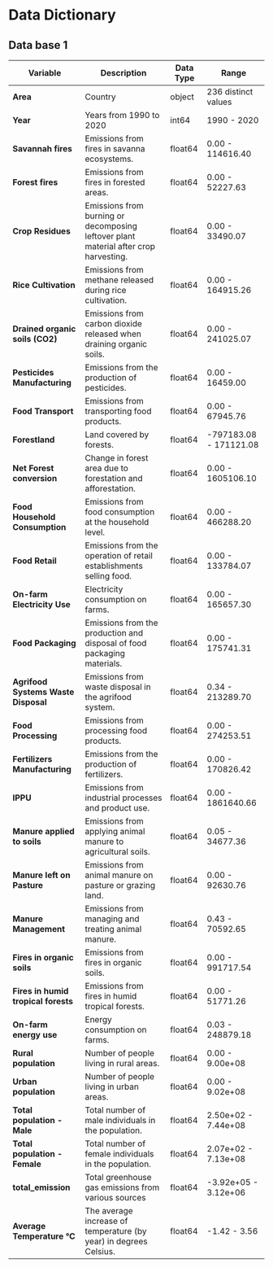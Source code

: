# Data Dictionary

## Data base 1




| Variable | Description | Data Type | Range | 
| --- | --- | --- | --- | 
| **Area** | Country | object | 236 distinct values | 
| **Year** | Years from 1990 to 2020 | int64 | 1990 - 2020 | 
| **Savannah fires** | Emissions from fires in savanna ecosystems. | float64 | 0.00 - 114616.40 |
| **Forest fires** | Emissions from fires in forested areas. | float64 | 0.00 - 52227.63 |
| **Crop Residues** | Emissions from burning or decomposing leftover plant material after crop harvesting. | float64 | 0.00 - 33490.07 |
| **Rice Cultivation** | Emissions from methane released during rice cultivation. | float64 | 0.00 - 164915.26 |
| **Drained organic soils (CO2)** | Emissions from carbon dioxide released when draining organic soils. | float64 | 0.00 - 241025.07 | 
| **Pesticides Manufacturing** | Emissions from the production of pesticides. | float64 | 0.00 - 16459.00 |
| **Food Transport** | Emissions from transporting food products. | float64 | 0.00 - 67945.76 |
| **Forestland** | Land covered by forests. | float64 | -797183.08 - 171121.08 |
| **Net Forest conversion** | Change in forest area due to forestation and afforestation. | float64 | 0.00 - 1605106.10 | 
| **Food Household Consumption** | Emissions from food consumption at the household level. | float64 | 0.00 - 466288.20 |
| **Food Retail** | Emissions from the operation of retail establishments selling food. | float64 | 0.00 - 133784.07 |
| **On-farm Electricity Use** | Electricity consumption on farms. | float64 | 0.00 - 165657.30 |
| **Food Packaging** | Emissions from the production and disposal of food packaging materials.| float64 | 0.00 - 175741.31 |
| **Agrifood Systems Waste Disposal** | Emissions from waste disposal in the agrifood system. | float64 | 0.34 - 213289.70 |
| **Food Processing** | Emissions from processing food products. | float64 | 0.00 - 274253.51 | 
| **Fertilizers Manufacturing** | Emissions from the production of fertilizers. | float64 | 0.00 - 170826.42 |
| **IPPU** | Emissions from industrial processes and product use. | float64 | 0.00 - 1861640.66 |
| **Manure applied to soils** | Emissions from applying animal manure to agricultural soils. | float64 | 0.05 - 34677.36 |
| **Manure left on Pasture** | Emissions from animal manure on pasture or grazing land. | float64 | 0.00 - 92630.76 |
| **Manure Management** | Emissions from managing and treating animal manure. | float64 | 0.43 - 70592.65 |
| **Fires in organic soils** | Emissions from fires in organic soils. | float64 | 0.00 - 991717.54 | 
| **Fires in humid tropical forests** | Emissions from fires in humid tropical forests. | float64 | 0.00 - 51771.26 |
| **On-farm energy use** | Energy consumption on farms. | float64 | 0.03 - 248879.18 |
| **Rural population** | Number of people living in rural areas. | float64 | 0.00 - 9.00e+08 | 
| **Urban population** | Number of people living in urban areas. | float64 | 0.00 - 9.02e+08 |
| **Total population - Male** | Total number of male individuals in the population. | float64 | 2.50e+02 - 7.44e+08 |
| **Total population - Female** | Total number of female individuals in the population. | float64 | 2.07e+02 - 7.13e+08 | 
| **total_emission** | Total greenhouse gas emissions from various sources | float64 | -3.92e+05 - 3.12e+06 |
| **Average Temperature °C** | The average increase of temperature (by year) in degrees Celsius. | float64 | -1.42 - 3.56 |



